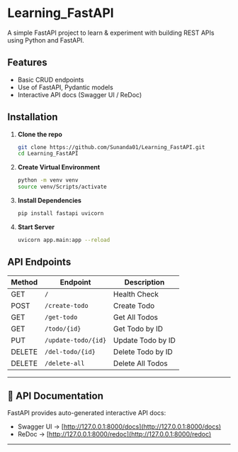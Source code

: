# Learning_FastAPI
A simple FastAPI project to learn & experiment with building REST APIs using Python and FastAPI.

## Features
- Basic CRUD endpoints
- Use of FastAPI, Pydantic models
- Interactive API docs (Swagger UI / ReDoc)

## Installation

1. **Clone the repo**
   
   ```bash
   git clone https://github.com/Sunanda01/Learning_FastAPI.git
   cd Learning_FastAPI

2. **Create Virtual Environment**

   ```bash
   python -m venv venv
   source venv/Scripts/activate

3. **Install Dependencies**

   ```bash
   pip install fastapi uvicorn
   
4. **Start Server**
   ```bash
   uvicorn app.main:app --reload

## API Endpoints

| Method  | Endpoint            | Description            |
|---------|---------------------|------------------------|
| GET     | `/`                 | Health Check           |
| POST    | `/create-todo`      | Create Todo            |
| GET     | `/get-todo`         | Get All Todos          |
| GET     | `/todo/{id}`        | Get Todo by ID         |
| PUT     | `/update-todo/{id}` | Update Todo by ID      |
| DELETE  | `/del-todo/{id}`    | Delete Todo by ID      |
| DELETE  | `/delete-all`       | Delete All Todos       |

---

## 📑 API Documentation

FastAPI provides auto-generated interactive API docs:

- Swagger UI → [http://127.0.0.1:8000/docs](http://127.0.0.1:8000/docs)  
- ReDoc → [http://127.0.0.1:8000/redoc](http://127.0.0.1:8000/redoc)  
---
